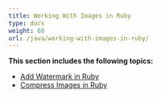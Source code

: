```yaml
---
title: Working With Images in Ruby
type: docs
weight: 60
url: /java/working-with-images-in-ruby/
---
```


**This section includes the following topics:**

- [Add Watermark in Ruby](/words/java/add-watermark-in-ruby-html/)
- [Compress Images in Ruby](/words/java/compress-images-in-ruby-html/)
